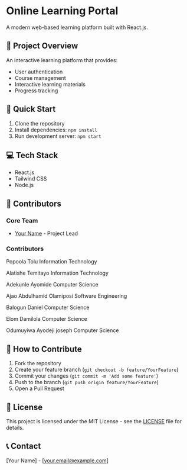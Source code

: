 # Online Learning Portal

A modern web-based learning platform built with React.js.

## 🎯 Project Overview
An interactive learning platform that provides:
- User authentication
- Course management
- Interactive learning materials
- Progress tracking

## 🚀 Quick Start
1. Clone the repository
2. Install dependencies: `npm install`
3. Run development server: `npm start`

## 💻 Tech Stack
- React.js
- Tailwind CSS
- Node.js

## 👥 Contributors
<!-- Popoola Tolu
Information Technology
Instructions for new contributors:
1. Add your name as a list item below
2. Follow the format: [Your Name](Your GitHub Profile Link) - Your Role
3. Commit the change with message "Add [your name] to contributors list"
-->

### Core Team
- [Your Name](https://github.com/yourusername) - Project Lead

### Contributors
Popoola Tolu
Information Technology 

Alatishe Temitayo
Information Technology

Adekunle Ayomide
Computer Science

Ajao Abdulhamid Olamiposi
Software Engineering 

Balogun Daniel 
Computer Science 

Elom Damilola
Computer Science

Odumuyiwa Ayodeji joseph
Computer Science

## 📝 How to Contribute
1. Fork the repository
2. Create your feature branch (`git checkout -b feature/YourFeature`)
3. Commit your changes (`git commit -m 'Add some feature'`)
4. Push to the branch (`git push origin feature/YourFeature`)
5. Open a Pull Request

## 📜 License
This project is licensed under the MIT License - see the [LICENSE](LICENSE) file for details.

## 📞 Contact
[Your Name] - [your.email@example.com]
